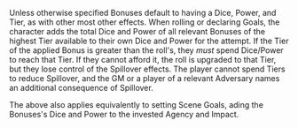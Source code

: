 Unless otherwise specified Bonuses default to having a Dice, Power, and Tier, as with other most other effects. When rolling or declaring Goals, the character adds the total Dice and Power of all relevant Bonuses of the highest Tier available to their own Dice and Power for the attempt. If the Tier of the applied Bonus is greater than the roll's, they *must* spend Dice/Power to reach that Tier. If they cannot afford it, the roll is upgraded to that Tier, but they lose control of the Spillover effects. The player cannot spend Tiers to reduce Spillover, and the GM or a player of a relevant Adversary names an additional consequence of Spillover.

The above also applies equivalently to setting Scene Goals, ading the Bonuses's Dice and Power to the invested Agency and Impact.
